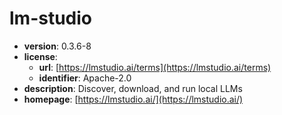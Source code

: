 # lm-studio

- **version**: 0.3.6-8
- **license**:
  - **url**: [https://lmstudio.ai/terms](https://lmstudio.ai/terms)
  - **identifier**: Apache-2.0
- **description**: Discover, download, and run local LLMs
- **homepage**: [https://lmstudio.ai/](https://lmstudio.ai/)

